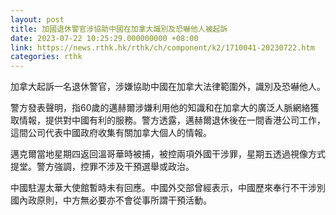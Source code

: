 ```yaml
---
layout: post
title: 加國退休警官涉協助中國在加拿大識別及恐嚇他人被起訴
date: 2023-07-22 10:25:29.000000000 +08:00
link: https://news.rthk.hk/rthk/ch/component/k2/1710041-20230722.htm
categories: rthk
---
```


加拿大起訴一名退休警官，涉嫌協助中國在加拿大法律範圍外，識別及恐嚇他人。

警方發表聲明，指60歲的邁赫爾涉嫌利用他的知識和在加拿大的廣泛人脈網絡獲取情報，提供對中國有利的服務。警方透露，邁赫爾退休後在一間香港公司工作，這間公司代表中國政府收集有關加拿大個人的情報。

邁克爾當地星期四返回溫哥華時被捕，被控兩項外國干涉罪，星期五透過視像方式提堂。警方強調，控罪不涉及干預選舉或政治。

中國駐渥太華大使館暫時未有回應。中國外交部曾經表示，中國歷來奉行不干涉別國內政原則，中方無必要亦不會從事所謂干預活動。
